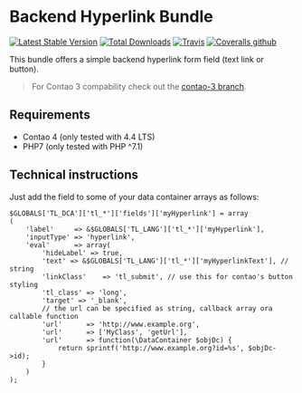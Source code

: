 # Backend Hyperlink Bundle

[![Latest Stable Version](https://poser.pugx.org/heimrichhannot/contao-be_hyperlink-bundle/v/stable)](https://packagist.org/packages/heimrichhannot/contao-be_hyperlink-bundle)
[![Total Downloads](https://poser.pugx.org/heimrichhannot/contao-be_hyperlink-bundle/downloads)](https://packagist.org/packages/heimrichhannot/contao-be_hyperlink-bundle)
[![Travis](https://img.shields.io/travis/heimrichhannot/contao-be_hyperlink-bundle.svg)](https://travis-ci.org/heimrichhannot/contao-be_hyperlink-bundle)
[![Coveralls github](https://img.shields.io/coveralls/github/heimrichhannot/contao-be_hyperlink-bundle.svg)](https://coveralls.io/github/heimrichhannot/contao-be_hyperlink-bundle)

This bundle offers a simple backend hyperlink form field (text link or button).

> For Contao 3 compability check out the [contao-3 branch](https://github.com/heimrichhannot/contao-be_hyperlink-bundle/tree/contao-3).

## Requirements

* Contao 4 (only tested with 4.4 LTS)
* PHP7 (only tested with PHP ^7.1)

## Technical instructions

Just add the field to some of your data container arrays as follows:

```
$GLOBALS['TL_DCA']['tl_*']['fields']['myHyperlink'] = array
(
    'label'     => &$GLOBALS['TL_LANG']['tl_*']['myHyperlink'],
    'inputType' => 'hyperlink',
    'eval'      => array(
        'hideLabel' => true,
        'text' => &$GLOBALS['TL_LANG']['tl_*']['myHyperlinkText'], // string
        'linkClass'    => 'tl_submit', // use this for contao's button styling
        'tl_class' => 'long',
        'target' => '_blank',
        // the url can be specified as string, callback array ora callable function
        'url'      => 'http://www.example.org',
        'url'      => ['MyClass', 'getUrl'],
        'url'      => function(\DataContainer $objDc) {
            return sprintf('http://www.example.org?id=%s', $objDc->id);
        }
    )
);
```